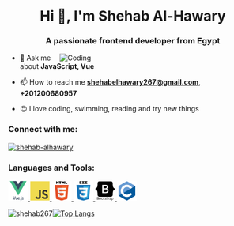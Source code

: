 
<h1 align="center">Hi 👋, I'm Shehab Al-Hawary</h1>
<h3 align="center">A passionate frontend developer from Egypt</h3>
<img align="right" alt="Coding" width="400" src="https://cdn.dribbble.com/users/1162077/screenshots/3848914/programmer.gif">


<!-- <p align="left"> <img src="https://komarev.com/ghpvc/?username=shehab267&label=Profile%20views&color=0e75b6&style=flat" alt="shehab267" /> </p>
 -->

- 💬 Ask me about **JavaScript, Vue**

- 📫 How to reach me **shehabelhawary267@gmail.com**,
**+201200680957**
- 😌 I love coding, swimming, reading and try new things

<h3 align="left">Connect with me:</h3>
<p align="left">
<a href="https://linkedin.com/in/shehab-alhawary" target="blank"><img align="center" src="https://raw.githubusercontent.com/rahuldkjain/github-profile-readme-generator/master/src/images/icons/Social/linked-in-alt.svg" alt="shehab-alhawary" height="30" width="40" /></a>
</p>

<h3 align="left">Languages and Tools:</h3>
<p align="left"> <a href="https://vuejs.org/" target="_blank" rel="noreferrer"> <img src="https://raw.githubusercontent.com/devicons/devicon/master/icons/vuejs/vuejs-original-wordmark.svg" alt="vuejs" width="40" height="40"/> </a> <a href="https://developer.mozilla.org/en-US/docs/Web/JavaScript" target="_blank" rel="noreferrer"> <img src="https://raw.githubusercontent.com/devicons/devicon/master/icons/javascript/javascript-original.svg" alt="javascript" width="40" height="40"/> </a> <a href="https://www.w3.org/html/" target="_blank" rel="noreferrer"> <img src="https://raw.githubusercontent.com/devicons/devicon/master/icons/html5/html5-original-wordmark.svg" alt="html5" width="40" height="40"/> </a> <a href="https://www.w3schools.com/css/" target="_blank" rel="noreferrer"> <img src="https://raw.githubusercontent.com/devicons/devicon/master/icons/css3/css3-original-wordmark.svg" alt="css3" width="40" height="40"/> </a>  <a href="https://getbootstrap.com" target="_blank" rel="noreferrer"> <img src="https://raw.githubusercontent.com/devicons/devicon/master/icons/bootstrap/bootstrap-plain-wordmark.svg" alt="bootstrap" width="40" height="40"/> </a> <a href="https://www.cprogramming.com/" target="_blank" rel="noreferrer"> <img src="https://raw.githubusercontent.com/devicons/devicon/master/icons/c/c-original.svg" alt="c" width="40" height="40"/> </a>   </p>

<p><img align="left" src="https://github-readme-streak-stats.herokuapp.com/?user=shehab267&theme=dark" alt="shehab267" /></p>

[![Top Langs](https://github-readme-stats.vercel.app/api/top-langs/?username=shehab267&theme=dark)](https://github.com/shehab267/github-readme-stats)
<!-- <p><img  src="https://github-readme-stats.vercel.app/api/top-langs?username=shehab267&theme=ayu-mirage&show_icons=true&locale=en&layout=default" alt="shehab267" /></p>
 -->


